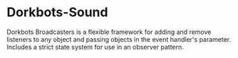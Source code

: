 Dorkbots-Sound
=================

Dorkbots Broadcasters is a flexible framework for adding and remove listeners to any object and passing objects in the event handler's parameter. Includes a strict state system for use in an observer pattern.
